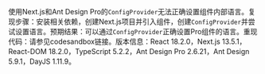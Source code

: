 使用Next.js和Ant Design Pro的`ConfigProvider`无法正确设置组件内部语言。复现步骤：安装相关依赖，创建Next.js项目并引入组件，创建`ConfigProvider`并尝试设置语言。预期结果：可以通过`ConfigProvider`正确设置Pro组件的语言。重现代码：请参见codesandbox链接。版本信息：React 18.2.0，Next.js 13.5.1，React-DOM 18.2.0，TypeScript 5.2.2，Ant Design Pro 2.6.21，Ant Design 5.9.1，DayJS 1.11.9。
